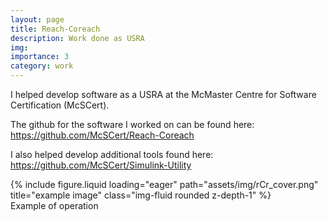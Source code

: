 ```yaml
---
layout: page
title: Reach-Coreach
description: Work done as USRA
img:
importance: 3
category: work
---
```


I helped develop software as a USRA at the McMaster Centre for Software Certification (McSCert).

The github for the software I worked on can be found here: https://github.com/McSCert/Reach-Coreach

I also helped develop additional tools found here: https://github.com/McSCert/Simulink-Utility

<div class="row">
    <div class="col-sm mt-3 mt-md-0">
        {% include figure.liquid loading="eager" path="assets/img/rCr_cover.png" title="example image" class="img-fluid rounded z-depth-1" %}
    </div>
</div>
<div class="caption">
    Example of operation
</div>
